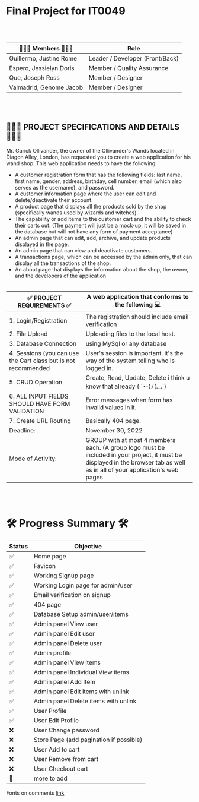 <h1>
Final Project for IT0049
</h1>
<br>
<br>
<table>
   <thead>
      <tr>
         <th>👷🏾‍♂️ Members 👷🏾‍♂️</th>
         <th>Role</th>
      </tr>
   </thead>
   <tbody>
      <tr>
         <td>Guillermo, Justine Rome</td>
         <td>Leader / Developer (Front/Back)</td>
      </tr>
      <tr>
         <td>Espero, Jessielyn Doris</td>
         <td>Member / Quality Assurance</td>
      </tr>
      <tr>
         <td>Que, Joseph Ross</td>
         <td>Member / Designer</td>
      </tr>
      <tr>
         <td>Valmadrid, Genome Jacob</td>
         <td>Member / Designer</td>
      </tr>
   </tbody>
</table>
<br>
<br>
<h2>🕵🏾‍♂️ PROJECT SPECIFICATIONS AND DETAILS 🕵🏾‍♂️</h2>
	
Mr. Garick Ollivander, the owner of the Ollivander's Wands located in Diagon Alley, London, has requested you to create a web application for his wand shop. This web application needs to have the following:

- A customer registration form that has the following fields: last name, first name, gender, address, birthday, cell number, email (which also serves as the username), and password.
- A customer information page where the user can edit and delete/deactivate their account.
- A product page that displays all the products sold by the shop (specifically wands used by wizards and witches).
- The capability or add items to the customer cart and the ability to check their carts out. (The payment will just be a mock-up, it will be saved in the database but will not have any form of payment acceptance)
- An admin page that can edit, add, archive, and update products displayed in the page.
- An admin page that can view and deactivate customers.
- A transactions page, which can be accessed by the admin only, that can display all the transactions of the shop.
- An about page that displays the information about the shop, the owner, and the developers of the application
  <br>
  <br>

<table>
   <thead>
      <tr>
         <th>✅ PROJECT REQUIREMENTS ✅</th>
         <th>A web application that conforms to the following 💻</th>
      </tr>
   </thead>
   <tbody>
      <tr>
         <td>1. Login/Registration	</td>
         <td>The registration should include email verification</td>
      </tr>
      <tr>
         <td>2. File Upload	</td>
         <td>Uploading files to the local host.</td>
      </tr>
      </tr>
      <tr>
         <td>3. Database Connection	</td>
         <td>using MySql or any database</td>
      </tr>
      </tr>
      <tr>
         <td>4. Sessions (you can use the Cart class but is not recommended	</td>
         <td>User's session is important. it's the way of the system telling who is logged in.</td>
      </tr>
      </tr>
      <tr>
         <td>5. CRUD Operation</td>
         <td>Create, Read, Update, Delete i think u know that already ( ´･･)ﾉ(._.`)</td>
      </tr>
      </tr>
      <tr>
         <td>6. ALL INPUT FIELDS SHOULD HAVE FORM VALIDATION</td>
         <td>Error messages when form has invalid values in it.</td>
      </tr>
      <tr>
         <td>7. Create URL Routing	</td>
         <td>Basically 404 page.</td>
      </tr>
      <tr>
         <td>Deadline:	</td>
         <td>November 30, 2022</td>
      </tr>
      <tr>
         <td>Mode of Activity:</td>
         <td>GROUP with at most 4 members each. (A group logo must be included in your project, it must be displayed in the browser tab as well as in all of your application's web pages</td>
      </tr>
   </tbody>
</table>
<br>
<br>
<h1>
🛠 Progress Summary 🛠
</h1>
<table>
   <thead>
      <tr>
         <th>Status</th>
         <th>Objective</th>
      </tr>
   </thead>
   <tbody>
      <tr>
         <td>✅</td>
         <td>Home page</td>
      </tr>
      <tr>
         <td>✅</td>
         <td>Favicon</td>
      </tr>
      <tr>
         <td>✅</td>
         <td>Working Signup page</td>
      </tr>
      <tr>
         <td>✅</td>
         <td>Working Login page for admin/user</td>
      </tr>
      <tr>
         <td>✅</td>
         <td>Email verification on signup</td>
      </tr>
      <tr>
         <td>✅</td>
         <td>404 page</td>
      </tr>
      <tr>
         <td>✅</td>
         <td>Database Setup admin/user/items</td>
      </tr>
      <tr>
         <td>✅</td>
         <td>Admin panel View user</td>
      </tr>
      <tr>
         <td>✅</td>
         <td>Admin panel Edit user</td>
      </tr>
      <tr>
         <td>✅</td>
         <td>Admin panel Delete user</td>
      </tr>
      <tr>
         <td>✅</td>
         <td>Admin profile</td>
      </tr>
      <tr>
         <td>✅</td>
         <td>Admin panel View items</td>
      </tr>
      <tr>
         <td>✅</td>
         <td>Admin panel Individual View items</td>
      </tr>
      <tr>
         <td>✅</td>
         <td>Admin panel Add Item</td>
      </tr>
      <tr>
         <td>✅</td>
         <td>Admin panel Edit items with unlink </td>
      </tr>
      <tr>
         <td>✅</td>
         <td>Admin panel Delete items with unlink</td>
      </tr>
      <tr>
         <td>✅</td>
         <td>User Profile</td>
      </tr>
      <tr>
         <td>✅</td>
         <td>User Edit Profile</td>
      </tr>
      <tr>
         <td>❌</td>
         <td>User Change password</td>
      </tr>
      <tr>
         <td>❌</td>
         <td>Store Page (add pagination if possible)</td>
      </tr>
      <tr>
         <td>❌</td>
         <td>User Add to cart</td>
      </tr>
      <tr>
         <td>❌</td>
         <td>User Remove from cart</td>
      </tr>
      <tr>
         <td>❌</td>
         <td>User Checkout cart</td>
      </tr>
      <tr>
         <td>🎉</td>
         <td>more to add</td>
      </tr>
      
   </tbody>
</table>

Fonts on comments [link](https://textkool.com/en/ascii-art-generator?hl=default&vl=default&font=Roman&text=User%20Functions)